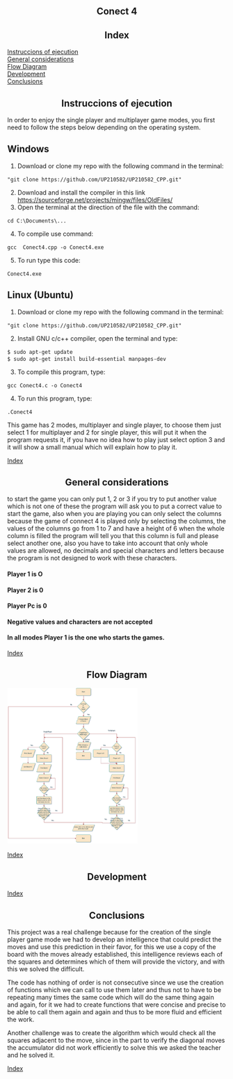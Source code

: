 <div align= "center">

## Conect 4

## Index
</div>

[Instruccions of  ejecution](#Instruccions-of-ejecution)  
[General considerations](#General-considerations)  
[Flow Diagram](#Flow-Diagram)  
[Development](#Development)  
[Conclusions](#Conclusions)  

<div align= "center">

## Instruccions of  ejecution
</div>
In order to enjoy the single player and multiplayer game modes, you first need to follow the steps below depending on the operating system.
<h2> Windows </h2>

1. Download or clone my repo with the following command in the terminal:
   
~~~
"git clone https://github.com/UP210582/UP210582_CPP.git"
~~~

2. Download and install the compiler in this link https://sourceforge.net/projects/mingw/files/OldFiles/ 
3. Open the terminal at the direction of the file with the command:

~~~
cd C:\Documents\...
~~~

4. To compile use command:

~~~
gcc  Conect4.cpp -o Conect4.exe
~~~

5. To run type this code:

~~~
Conect4.exe
~~~

<h2> Linux (Ubuntu)</h2>

1. Download or clone my repo with the following command in the terminal:
   
~~~
"git clone https://github.com/UP210582/UP210582_CPP.git"
~~~

2. Install GNU c/c++ compiler, open the terminal and type:

~~~
$ sudo apt-get update
$ sudo apt-get install build-essential manpages-dev
~~~

3. To compile this program, type:

~~~
gcc Conect4.c -o Conect4
~~~

4. To run this program, type:
   
~~~
.Conect4
~~~

This game has 2 modes, multiplayer and single player, to choose them just select 1 for multiplayer and 2 for single player, this will put it when the program requests it, if you have no idea how to play just select option 3 and it will show a small manual which will explain how to play it.

[Index](#Index) 

<div align= "center">

## General considerations
</div>

to start the game you can only put 1, 2 or 3 if you try to put another value which is not one of these the program will ask you to put a correct value to start the game, also when you are playing you can only select the columns because the game of connect 4 is played only by selecting the columns, the values of the columns go from 1 to 7 and have a height of 6 when the whole column is filled the program will tell you that this column is full and please select another one, also you have to take into account that only whole values are allowed, no decimals and special characters and letters because the program is not designed to work with these characters.
#### Player 1 is O
#### Player 2 is 0
#### Player Pc is 0
#### Negative values and characters are not accepted
#### In all modes Player 1 is the one who starts the games.

[Index](#Index) 

<div align= "center">

## Flow Diagram
</div>

<img src=https://github.com/UP210582/UP210582_CPP/blob/main/Imagenes/flowConect.png
alt="Sourcerer" width=300>

[Index](#Index) 

<div align= "center">

## Development
</div>



[Index](#Index) 

<div align= "center">

## Conclusions
</div>

This project was a real challenge because for the creation of the single player game mode we had to develop an intelligence that could predict the moves and use this prediction in their favor, for this we use a copy of the board with the moves already established, this intelligence reviews each of the squares and determines which of them will provide the victory, and with this we solved the difficult.

The code has nothing of order is not consecutive since we use the creation of functions which we can call to use them later and thus not to have to be repeating many times the same code which will do the same thing again and again, for it we had to create functions that were concise and precise to be able to call them again and again and thus to be more fluid and efficient the work.

Another challenge was to create the algorithm which would check all the squares adjacent to the move, since in the part to verify the diagonal moves the accumulator did not work efficiently to solve this we asked the teacher and he solved it.

[Index](#Index) 